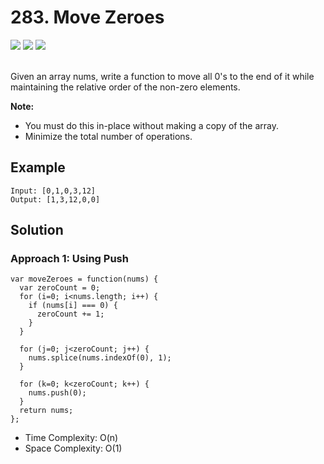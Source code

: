 
# 283. Move Zeroes

<div style={{ display: "flex", flex-direction: "column" }}>
  <img src="https://img.shields.io/badge/Level-Easy-brightgreen" />
  <img src="https://img.shields.io/badge/Array-grey" />
  <img src="https://img.shields.io/badge/Two Pointers-grey" />
</div>

<br /> Given an array nums, write a function to move all 0's to the end of it while maintaining the relative order of the non-zero elements.

<strong>Note:</strong>
- You must do this in-place without making a copy of the array.
- Minimize the total number of operations.

## Example

```
Input: [0,1,0,3,12]
Output: [1,3,12,0,0]
```

## Solution
### Approach 1: Using Push
```
var moveZeroes = function(nums) {
  var zeroCount = 0;
  for (i=0; i<nums.length; i++) {
    if (nums[i] === 0) {
      zeroCount += 1;
    }
  }

  for (j=0; j<zeroCount; j++) {
    nums.splice(nums.indexOf(0), 1);
  }

  for (k=0; k<zeroCount; k++) {
    nums.push(0);
  }
  return nums;
};
```

- Time Complexity: O(n)
- Space Complexity: O(1)
